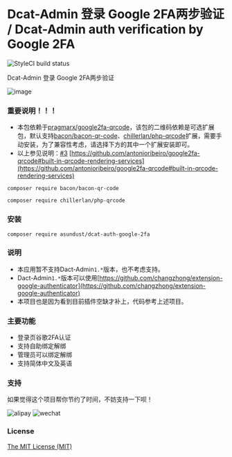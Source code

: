 Dcat-Admin 登录 Google 2FA两步验证 / Dcat-Admin auth verification by Google 2FA
======

![StyleCI build status](https://github.styleci.io/repos/686662708/shield)

Dcat-Admin 登录 Google 2FA两步验证

![image](https://github.com/asundust/auth-captcha/assets/6573979/9d3283ea-2cb4-4ce1-9eff-10ce0b82d41e)

### 重要说明！！！

- 本包依赖于[pragmarx/google2fa-qrcode](https://packagist.org/packages/pragmarx/google2fa-qrcode)，该包的二维码依赖是可选扩展包，默认支持[bacon/bacon-qr-code](https://packagist.org/packages/bacon/bacon-qr-code)、[chillerlan/php-qrcode](https://packagist.org/packages/chillerlan/php-qrcode)扩展，需要手动安装，为了兼容性考虑，请选择下方的其中一个扩展安装即可。
- 以上参见说明：[#3](https://github.com/asundust/dcat-auth-google-2fa/issues/3) [https://github.com/antonioribeiro/google2fa-qrcode#built-in-qrcode-rendering-services](https://github.com/antonioribeiro/google2fa-qrcode#built-in-qrcode-rendering-services)
```
composer require bacon/bacon-qr-code
```
```
composer require chillerlan/php-qrcode
```

### 安装

```
composer require asundust/dcat-auth-google-2fa
```

### 说明

- 本应用暂不支持Dact-Admin`1.*`版本，也不考虑支持。
- Dact-Admin`1.*`版本可以使用[https://github.com/changzhong/extension-google-authenticator](https://github.com/changzhong/extension-google-authenticator)
- 本项目也是因为看到目前插件空缺才补上，代码参考上述项目。

### 主要功能

- 登录页谷歌2FA认证
- 支持自助绑定解绑
- 管理员可以绑定解绑
- 支持简体中文及英语

### 支持

如果觉得这个项目帮你节约了时间，不妨支持一下呗！

![alipay](https://user-images.githubusercontent.com/6573979/91679916-2c4df500-eb7c-11ea-98a7-ab740ddda77d.png)
![wechat](https://user-images.githubusercontent.com/6573979/91679913-2b1cc800-eb7c-11ea-8915-eb0eced94aee.png)

### License

[The MIT License (MIT)](https://opensource.org/licenses/MIT)
